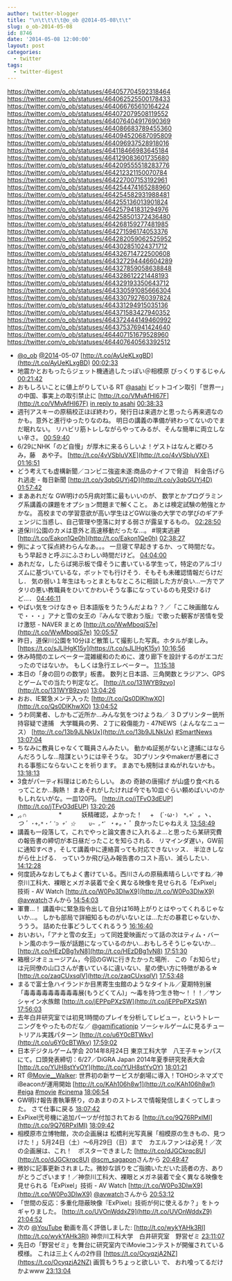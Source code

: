 ```yaml
---
author: twitter-blogger
title: "\n\t\t\t\t@o_ob @2014-05-08\t\t"
slug: o_ob-2014-05-08
id: 8746
date: '2014-05-08 12:00:00'
layout: post
categories:
  - twitter
tags:
  - twitter-digest
---
```


https://twitter.com/o_ob/statuses/464057704592318464 https://twitter.com/o_ob/statuses/464062525500178433 https://twitter.com/o_ob/statuses/464066765610164224 https://twitter.com/o_ob/statuses/464072079508119552 https://twitter.com/o_ob/statuses/464076404917690369 https://twitter.com/o_ob/statuses/464086683789455360 https://twitter.com/o_ob/statuses/464094520687095809 https://twitter.com/o_ob/statuses/464096937528918016 https://twitter.com/o_ob/statuses/464118466983645184 https://twitter.com/o_ob/statuses/464129083601735680 https://twitter.com/o_ob/statuses/464209555518283776 https://twitter.com/o_ob/statuses/464212321150070784 https://twitter.com/o_ob/statuses/464227007153192961 https://twitter.com/o_ob/statuses/464254474165288960 https://twitter.com/o_ob/statuses/464254582931988481 https://twitter.com/o_ob/statuses/464255136013901824 https://twitter.com/o_ob/statuses/464257941831294976 https://twitter.com/o_ob/statuses/464258501372436480 https://twitter.com/o_ob/statuses/464268159277481985 https://twitter.com/o_ob/statuses/464271596174053376 https://twitter.com/o_ob/statuses/464282059062525952 https://twitter.com/o_ob/statuses/464302851024371712 https://twitter.com/o_ob/statuses/464326714722500608 https://twitter.com/o_ob/statuses/464327294446604289 https://twitter.com/o_ob/statuses/464327859058638848 https://twitter.com/o_ob/statuses/464328612221448193 https://twitter.com/o_ob/statuses/464329193350643712 https://twitter.com/o_ob/statuses/464330591085666304 https://twitter.com/o_ob/statuses/464330792760397824 https://twitter.com/o_ob/statuses/464331294915035136 https://twitter.com/o_ob/statuses/464371583427940352 https://twitter.com/o_ob/statuses/464372444149460992 https://twitter.com/o_ob/statuses/464375376941424640 https://twitter.com/o_ob/statuses/464407151679528960 https://twitter.com/o_ob/statuses/464407640563392512  

*   [@o_ob](https://twitter.com/o_ob) [@2014](https://twitter.com/2014)-05-07 [http://t.co/AyUeKLxgBD](http://t.co/AyUeKLxgBD) [00:02:33](https://twitter.com/o_ob/statuses/464057704592318464)
*   地震かとおもったらジェット機通過したっぽい＠相模原 びっくりするじゃん [00:21:42](https://twitter.com/o_ob/statuses/464062525500178433)
*   おもしろいことに値上がりしている RT [@asahi](https://twitter.com/asahi) ビットコイン取引「世界一」の中国、事実上の取引禁止に [http://t.co/VMvAfHI67F](http://t.co/VMvAfHI67F) [in reply to asahi](https://twitter.com/asahi/statuses/464066168500654080) [00:38:33](https://twitter.com/o_ob/statuses/464066765610164224)
*   週刊アスキーの原稿校正ほぼ終わり，発行日は来週かと思ったら再来週なのかも。意外と進行ゆったりなのね。 明日の講義の準備が終わってないのでまだ眠れない。 リハビリ筋トレしながらやってみるが、そんな簡単に両立しない辛さ。 [00:59:40](https://twitter.com/o_ob/statuses/464072079508119552)
*   6/29にNHK「のど自慢」が厚木に来るらしいよ！ゲストはなんと郷ひろみ，藤　あや子。 [http://t.co/4vVSbluVXE](http://t.co/4vVSbluVXE) [01:16:51](https://twitter.com/o_ob/statuses/464076404917690369)
*   どう考えても虚構新聞／コンビニ強盗未遂:商品のナイフで脅迫　料金告げられ逃走 - 毎日新聞 [http://t.co/y3qbGUYj4D](http://t.co/y3qbGUYj4D) [01:57:42](https://twitter.com/o_ob/statuses/464086683789455360)
*   まああれだな GW明けの5月病対策に最もいいのが、 数学とかプログラミング系講義の課題をオプション問題まで解くこと。 あとは検定試験の勉強とかかな。 高校までの学習意欲が高い学生ほどGW以後の大学での学びのギアチェンジに当惑し、自己管理や堕落に対する弱さが露呈するもの。 [02:28:50](https://twitter.com/o_ob/statuses/464094520687095809)
*   道保川公園のカメは意外と高速移動だったな...。 #現実逃避 [http://t.co/Eakon1Qe0h](http://t.co/Eakon1Qe0h) [02:38:27](https://twitter.com/o_ob/statuses/464096937528918016)
*   例によって採点終わらんなあ。。。 一旦寝て早起きするか、って時間だな。 もう早起きと呼ぶにふさわしい時間だけど。 [04:04:00](https://twitter.com/o_ob/statuses/464118466983645184)
*   あれだな，したらば掲示板で偉そうに書いている学生って，特定のアルゴリズムに基づいているな，ボットでも行けそう．そもそも未確認情報だらけだし． 気の弱い１年生はもっとまともなところに相談した方が良い…一方でアタリの悪い教職員をひいてかわいそうな事になっているのも見受けるけど…． [04:46:11](https://twitter.com/o_ob/statuses/464129083601735680)
*   やばい気をつけなきゃ 日本語版をうたうんだよね？？／「ここ映画館なんで・・・」アナと雪の女王の『みんなで歌おう版』で歌った観客が苦情を受け激怒 - NAVER まとめ [http://t.co/WwMboqjS7e](http://t.co/WwMboqjS7e) [10:05:57](https://twitter.com/o_ob/statuses/464209555518283776)
*   昨日，道保川公園を10分ほど散策して撮影した写真。ホタルが楽しみ。 [https://t.co/sJLlHgK15y](https://t.co/sJLlHgK15y) [10:16:56](https://twitter.com/o_ob/statuses/464212321150070784)
*   休み時間のエレベーター混雑緩和のために、渡り廊下を設計するのがエコだったのではないか。 もしくは急行エレベーター。 [11:15:18](https://twitter.com/o_ob/statuses/464227007153192961)
*   本日の「身の回りの数学」板書。 数列と日本語、三角関数とラジアン、GPSとゲームでの当たり判定など。 [http://t.co/131WYB9zyo](http://t.co/131WYB9zyo) [13:04:26](https://twitter.com/o_ob/statuses/464254474165288960)
*   おお、IE緊急メンテ入った [http://t.co/Qs0DlKhwXO](http://t.co/Qs0DlKhwXO) [13:04:52](https://twitter.com/o_ob/statuses/464254582931988481)
*   うわ同業者、しかもご近所か...みんな気をつけようね／ ３Ｄプリンター銃所持容疑で逮捕　大学職員の男、２丁に殺傷能力 - 47NEWS（よんななニュース） [http://t.co/13b9JLNkUx](http://t.co/13b9JLNkUx) [#SmartNews](https://twitter.com/search?q=%23SmartNews&src=hash) [13:07:04](https://twitter.com/o_ob/statuses/464255136013901824)
*   ちなみに教員じゃなくて職員さんみたい。 動かぬ証拠がないと逮捕にはならんだろうしな...陰謀というには辛そうな。 3Dプリンタやmakerが悪者にされる事態にならないことを祈ります。 まあでも規制はまぬがれないかも。 [13:18:13](https://twitter.com/o_ob/statuses/464257941831294976)
*   3食がパーティ料理はじめたらしい。 あの 奇跡の唐揚げ が山盛り食べれるってことか...胸熱！ まあそれがしたければ今でも10皿ぐらい頼めばいいのかもしれないがな。一皿120円。 [http://t.co/jTFvO3dEUP](http://t.co/jTFvO3dEUP) [13:20:26](https://twitter.com/o_ob/statuses/464258501372436480)
*   ,｡∩　　　　 　* 　　　妖精確認，よかった！ 　+　(´･ω･`)　*｡+ﾟ `*｡ ヽ、　 つ *ﾟ* `・+｡*・’ ﾟ⊃ +ﾟ ☆　　 ∪~ ｡*ﾟ `・+｡*・ ﾟ 良かったじゃねええ [13:58:49](https://twitter.com/o_ob/statuses/464268159277481985)
*   講義も一段落して，これでやっと論文書きに入れるよ…と思ったら某研究費の報告書の締切が本日昼だったことを知らされる． リマインダ遅い，GW前に通知すべき，そして講義中に連絡貰っても対応できないッス． 半泣きしながら仕上げる． っていうか飛び込み報告書のコスト高い．減らしたい． [14:12:28](https://twitter.com/o_ob/statuses/464271596174053376)
*   何度読みなおしてもよく書けている。西川さんの原稿素晴らしいですね／神奈川工科大、裸眼とメガネ装着で全く異なる映像を見せられる「ExPixel」技術 - AV Watch [http://t.co/W0Po3DlwX9](http://t.co/W0Po3DlwX9) [@avwatch](https://twitter.com/avwatch)さんから [14:54:03](https://twitter.com/o_ob/statuses/464282059062525952)
*   軍曹...！ 講義中に緊急指令出して自分は16時上がりとはやってくれるじゃないか...。 しかも部局で詳細知るものがいないとは...ただの暴君じゃないか、ううう。 詰めた仕事どうしてくれるうう [16:16:40](https://twitter.com/o_ob/statuses/464302851024371712)
*   おいおい，「アナと雪の女王」って同姓愛映画だって話の次はティム・バートン風のホラー版が話題になっているのかい…おもしろそうじゃないか… [http://t.co/HEzDBg1vN8](http://t.co/HEzDBg1vN8) [17:51:30](https://twitter.com/o_ob/statuses/464326714722500608)
*   箱根ジオミュージアム，今回のGWに行きたかった場所． この「お知らせ」は元同僚の山口さんが書いているに違いない、星の使い方に特徴がある☆ [http://t.co/zaqCUxsqlV](http://t.co/zaqCUxsqlV) [17:53:48](https://twitter.com/o_ob/statuses/464327294446604289)
*   まるで富士急ハイランドか目黒寄生虫館のようなタイトル／夏期特別展　「毒毒毒毒毒毒毒毒毒展(もうどくてん)」～毒を持つ生き物～！！！／サンシャイン水族館 [http://t.co/jEPPpPXzSW](http://t.co/jEPPpPXzSW) [17:56:03](https://twitter.com/o_ob/statuses/464327859058638848)
*   去年白井研究室では初見1時間のプレイを分析してレビュー，というトレーニングをやったものだな／ [@gamificationjp](https://twitter.com/gamificationjp) ソーシャルゲームに見るチュートリアル実践パターン [http://t.co/u6Y0cBTWkv](http://t.co/u6Y0cBTWkv) [17:59:02](https://twitter.com/o_ob/statuses/464328612221448193)
*   日本デジタルゲーム学会 2014年8月24日 東京工科大学　八王子キャンパスにて。口頭発表締切：6/27／DiGRA Japan 2014年夏季研究発表大会 [http://t.co/YUH8stYvOY](http://t.co/YUH8stYvOY) [18:01:21](https://twitter.com/o_ob/statuses/464329193350643712)
*   RT [@Movie__Walker](https://twitter.com/Movie__Walker): 世界初の新サービスが劇場に導入！TOHOシネマズでiBeaconが運用開始 [http://t.co/KAh106h8w1](http://t.co/KAh106h8w1) [#eiga](https://twitter.com/search?q=%23eiga&src=hash) [#movie](https://twitter.com/search?q=%23movie&src=hash) [#cinema](https://twitter.com/search?q=%23cinema&src=hash) [18:06:54](https://twitter.com/o_ob/statuses/464330591085666304)
*   GW明け報告書執筆祭り，のあまりのストレスで情報発信しまくってしまった。 さて仕事に戻る [18:07:42](https://twitter.com/o_ob/statuses/464330792760397824)
*   ExPixel弐号機に追加パーツが付加されておる [http://t.co/9Q76RPxIMI](http://t.co/9Q76RPxIMI) [18:09:42](https://twitter.com/o_ob/statuses/464331294915035136)
*   相模原市立博物館，次の企画展は 松橋利光写真展「相模原の生きもの、見つけた！」5月24日（土）～6月29日（日）まで　カエルファンは必見！／次の企画展は、これ！　ポスターできました [http://t.co/dJGCkrqc8U](http://t.co/dJGCkrqc8U) [@scm_sagapon](https://twitter.com/scm_sagapon)さんから [20:49:47](https://twitter.com/o_ob/statuses/464371583427940352)
*   微妙に記事更新されました。微妙な誤りをご指摘いただいた読者の方、ありがとうございます！／神奈川工科大、裸眼とメガネ装着で全く異なる映像を見せられる「ExPixel」技術 - AV Watch [http://t.co/W0Po3DlwX9](http://t.co/W0Po3DlwX9) [@avwatch](https://twitter.com/avwatch)さんから [20:53:12](https://twitter.com/o_ob/statuses/464372444149460992)
*   「世間の反応：多重化隠蔽映像『ExPixel』技術が何に使えるか？」をトゥギャりました。 [http://t.co/UVOnWddxZ9](http://t.co/UVOnWddxZ9) [21:04:52](https://twitter.com/o_ob/statuses/464375376941424640)
*   次の [@YouTube](https://twitter.com/YouTube) 動画を高く評価しました: [http://t.co/wykYAHk3RI](http://t.co/wykYAHk3RI) 神奈川工科大学　白井研究室　野営ゼミ [23:11:07](https://twitter.com/o_ob/statuses/464407151679528960)
*   先日の「野営ゼミ」を舞台に研究室内でiMovieコンテストが開催されている模様。 これは三上くんの2作目 [https://t.co/OcyqzjA2NZ](https://t.co/OcyqzjA2NZ) 画質もうちょっと欲しい で、 おれ喰ってるだけかよwww [23:13:04](https://twitter.com/o_ob/statuses/464407640563392512)